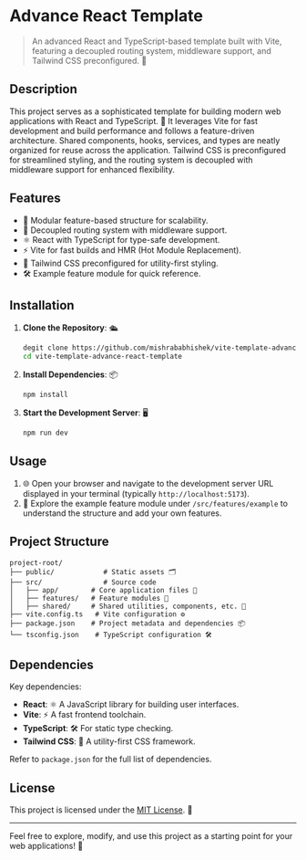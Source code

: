 # Advance React Template

> An advanced React and TypeScript-based template built with Vite, featuring a decoupled routing system, middleware support, and Tailwind CSS preconfigured. 🚀

## Description

This project serves as a sophisticated template for building modern web applications with React and TypeScript. 🎨 It leverages Vite for fast development and build performance and follows a feature-driven architecture. Shared components, hooks, services, and types are neatly organized for reuse across the application. Tailwind CSS is preconfigured for streamlined styling, and the routing system is decoupled with middleware support for enhanced flexibility.

## Features

- 📂 Modular feature-based structure for scalability.
- 🔄 Decoupled routing system with middleware support.
- ⚛️ React with TypeScript for type-safe development.
- ⚡ Vite for fast builds and HMR (Hot Module Replacement).
- 🎨 Tailwind CSS preconfigured for utility-first styling.
- 🛠️ Example feature module for quick reference.

## Installation

1. **Clone the Repository**: 🛳️

   ```bash
   degit clone https://github.com/mishrababhishek/vite-template-advance-react-template
   cd vite-template-advance-react-template
   ```

2. **Install Dependencies**: 📦

   ```bash
   npm install
   ```

3. **Start the Development Server**: 🖥️

   ```bash
   npm run dev
   ```

## Usage

1. 🌐 Open your browser and navigate to the development server URL displayed in your terminal (typically `http://localhost:5173`).
2. 🧩 Explore the example feature module under `/src/features/example` to understand the structure and add your own features.

## Project Structure

```
project-root/
├── public/            # Static assets 🗂️
├── src/               # Source code
│   ├── app/        # Core application files 📜
│   ├── features/   # Feature modules 🧩
│   ├── shared/     # Shared utilities, components, etc. 🔗
├── vite.config.ts   # Vite configuration ⚙️
├── package.json    # Project metadata and dependencies 📦
└── tsconfig.json    # TypeScript configuration 🛠️
```

## Dependencies

Key dependencies:

- **React**: ⚛️ A JavaScript library for building user interfaces.
- **Vite**: ⚡ A fast frontend toolchain.
- **TypeScript**: 🛠️ For static type checking.
- **Tailwind CSS**: 🎨 A utility-first CSS framework.

Refer to `package.json` for the full list of dependencies.

## License

This project is licensed under the [MIT License](LICENSE). 📝

---

Feel free to explore, modify, and use this project as a starting point for your web applications! 🌟
